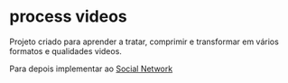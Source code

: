 # process videos

Projeto criado para aprender a tratar, comprimir e transformar em vários formatos e qualidades videos.

Para depois implementar ao <a href="https://github.com/GonzagaGustavo/social-network">Social Network</a>
